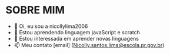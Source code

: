  # SOBRE MIM
- 👋 Oi, eu sou a nicollylima2006
- 👀 Estou aprendendo linguagem javaScript e scratch
- 🌱 Estou interessada em aprender novas linguagens
- 📫 Meu contato [email] (Nicolly.santos.lima@escola.pr.gov.br)
